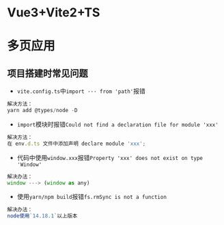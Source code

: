 # Vue3+Vite2+TS

# 多页应用

## 项目搭建时常见问题

- `vite.config.ts`中`import ··· from 'path'`报错

```js
解决方法：
yarn add @types/node -D
```

- `import`模块时报错`Could not find a declaration file for module 'xxx'`

```js
解决方法：
在 env.d.ts 文件中添加声明 declare module 'xxx';
```

- 代码中使用`window.xxx`报错`Property 'xxx' does not exist on type 'Window'`

```js
解决办法：
window ---> (window as any)
```

- 使用`yarn/npm build`报错`fs.rmSync is not a function`

```js
解决办法：
node使用`14.18.1`以上版本
```